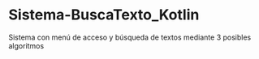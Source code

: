 # Sistema-BuscaTexto_Kotlin
Sistema con menú de acceso y búsqueda de textos mediante 3 posibles algoritmos
